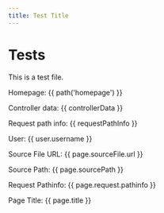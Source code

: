 ```yaml
---
title: Test Title
---
```


Tests
=====

This is a test file.

Homepage: {{ path('homepage') }}

Controller data: {{ controllerData }}

Request path info: {{ requestPathInfo }}

User: {{ user.username }}

Source File URL: {{ page.sourceFile.url }}

Source Path: {{ page.sourcePath }}

Request Pathinfo: {{ page.request.pathinfo }}

Page Title: {{ page.title }}
